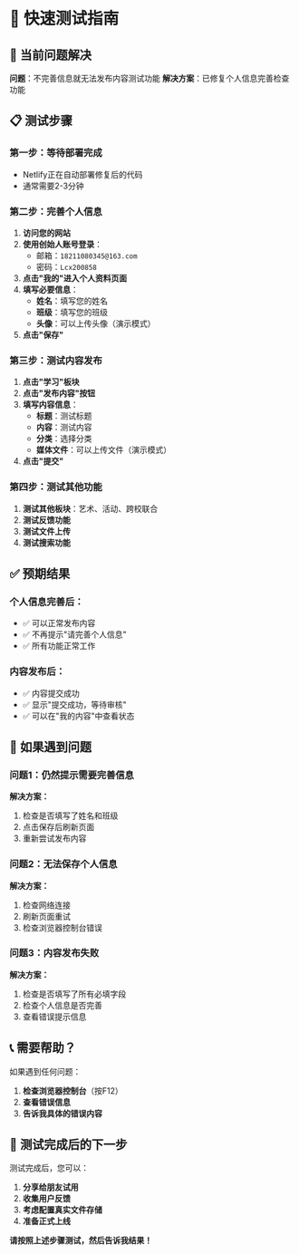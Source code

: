 # 🚀 快速测试指南

## 🎯 当前问题解决

**问题**：不完善信息就无法发布内容测试功能
**解决方案**：已修复个人信息完善检查功能

## 📋 测试步骤

### **第一步：等待部署完成**
- Netlify正在自动部署修复后的代码
- 通常需要2-3分钟

### **第二步：完善个人信息**
1. **访问您的网站**
2. **使用创始人账号登录**：
   - 邮箱：`18211080345@163.com`
   - 密码：`Lcx200858`
3. **点击"我的"进入个人资料页面**
4. **填写必要信息**：
   - **姓名**：填写您的姓名
   - **班级**：填写您的班级
   - **头像**：可以上传头像（演示模式）
5. **点击"保存"**

### **第三步：测试内容发布**
1. **点击"学习"板块**
2. **点击"发布内容"按钮**
3. **填写内容信息**：
   - **标题**：测试标题
   - **内容**：测试内容
   - **分类**：选择分类
   - **媒体文件**：可以上传文件（演示模式）
4. **点击"提交"**

### **第四步：测试其他功能**
1. **测试其他板块**：艺术、活动、跨校联合
2. **测试反馈功能**
3. **测试文件上传**
4. **测试搜索功能**

## ✅ 预期结果

### **个人信息完善后：**
- ✅ 可以正常发布内容
- ✅ 不再提示"请完善个人信息"
- ✅ 所有功能正常工作

### **内容发布后：**
- ✅ 内容提交成功
- ✅ 显示"提交成功，等待审核"
- ✅ 可以在"我的内容"中查看状态

## 🔧 如果遇到问题

### **问题1：仍然提示需要完善信息**
**解决方案：**
1. 检查是否填写了姓名和班级
2. 点击保存后刷新页面
3. 重新尝试发布内容

### **问题2：无法保存个人信息**
**解决方案：**
1. 检查网络连接
2. 刷新页面重试
3. 检查浏览器控制台错误

### **问题3：内容发布失败**
**解决方案：**
1. 检查是否填写了所有必填字段
2. 检查个人信息是否完善
3. 查看错误提示信息

## 📞 需要帮助？

如果遇到任何问题：
1. **检查浏览器控制台**（按F12）
2. **查看错误信息**
3. **告诉我具体的错误内容**

## 🎉 测试完成后的下一步

测试完成后，您可以：
1. **分享给朋友试用**
2. **收集用户反馈**
3. **考虑配置真实文件存储**
4. **准备正式上线**

**请按照上述步骤测试，然后告诉我结果！**
